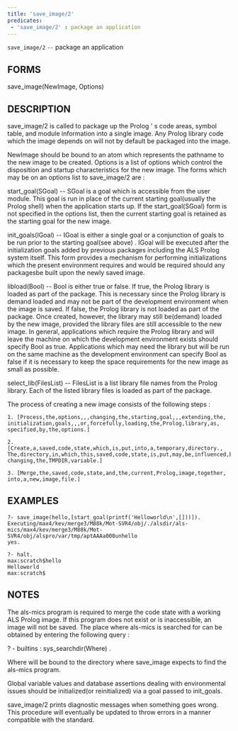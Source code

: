```yaml
---
title: 'save_image/2'
predicates:
 - 'save_image/2' : package an application
---
```

`save_image/2` `--` package an application


## FORMS

save_image(NewImage, Options)


## DESCRIPTION

save_image/2 is called to package up the Prolog ' s code areas, symbol table, and module information into a single image. Any Prolog library code which the image depends on will not by default be packaged into the image.

NewImage should be bound to an atom which represents the pathname to the new image to be created. Options is a list of options which control the disposition and startup characteristics for the new image. The forms which may be on an options list to save_image/2 are :

start_goal(SGoal) -- SGoal is a goal which is accessible from the user module. This goal is run in place of the current starting goal(usually the Prolog shell) when the application starts up. If the start_goal(SGoal) form is not specified in the options list, then the current starting goal is retained as the starting goal for the new image.

init_goals(IGoal) -- IGoal is either a single goal or a conjunction of goals to be run prior to the starting goal(see above) . IGoal will be executed after the initialization goals added by previous packages including the ALS Prolog system itself. This form provides a mechanism for performing initializations which the present environment requires and would be required should any packagesbe built upon the newly saved image.

libload(Bool) -- Bool is either true or false. If true, the Prolog library is loaded as part of the package. This is necessary since the Prolog library is demand loaded and may not be part of the development environment when the image is saved. If false, the Prolog library is not loaded as part of the package. Once created, however, the library may still be(demand) loaded by the new image, provided the library files are still accessible to the new image. In general, applications which require the Prolog library and will leave the machine on which the development environment exists should specify Bool as true. Applications which may need the library but will be run on the same machine as the development environment can specify Bool as false if it is necessary to keep the space requirements for the new image as small as possible.

select_lib(FilesList) -- FilesList is a list library file names from the Prolog library. Each of the listed library files is loaded as part of the package.

The process of creating a new image consists of the following steps :



    1. [Process,the,options,,,changing,the,starting,goal,,,extending,the,
    initialization,goals,,,or,forcefully,loading,the,Prolog,library,as,
    specified,by,the,options.] 

    2. [Create,a,saved,code,state,which,is,put,into,a,temporary,directory.,
    The,directory,in,which,this,saved,code,state,is,put,may,be,influenced,by,
    changing,the,TMPDIR,variable.] 

    3. [Merge,the,saved,code,state,and,the,current,Prolog,image,together,
    into,a,new,image,file.] 

## EXAMPLES

```
?- save_image(hello,[start_goal(printf('Helloworld\n',[]))]).
Executing/max4/kev/merge3/M88k/Mot-SVR4/obj/./alsdir/als-mics/max4/kev/merge3/M88k/Mot-SVR4/obj/alspro/var/tmp/aptAAAa000unhello
yes.
```

```
?- halt.
max:scratch$hello
Helloworld
max:scratch$
```

## NOTES

The als-mics program is required to merge the code state with a working ALS Prolog image. If this program does not exist or is inaccessible, an image will not be saved. The place where als-mics is searched for can be obtained by entering the following query :


? - builtins : sys_searchdir(Where) .

Where will be bound to the directory where save_image expects to find the als-mics program.

Global variable values and database assertions dealing with environmental issues should be initialized(or reinitialized) via a goal passed to init_goals.

save_image/2 prints diagnostic messages when something goes wrong. This procedure will eventually be updated to throw errors in a manner compatible with the standard.

